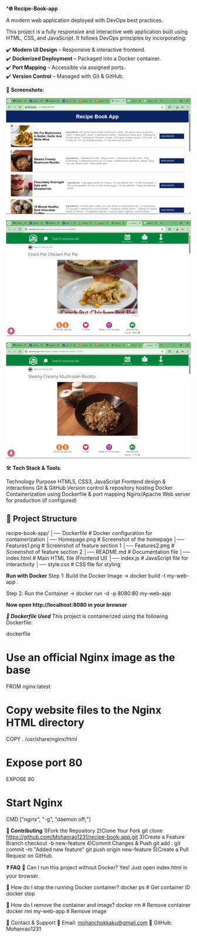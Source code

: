 

***🌐 Recipe-Book-app**

 A modern web application deployed with DevOps best practices.


This project is a fully responsive and interactive web application built using HTML, CSS, and JavaScript. It follows DevOps principles by incorporating:

✔️ **Modern UI Design** – Responsive & interactive frontend.  
✔️ **Dockerized Deployment** – Packaged into a Docker container.  
✔️ **Port Mapping** – Accessible via assigned ports.  
✔️ **Version Control** – Managed with Git & GitHub. 


 📸 **Screenshots**:

![Homepage Screenshot](Homepage.png)

![Features1 Screenshot](Features1.png)

![Features2 Screenshot](Features2.png)



🛠️ **Tech Stack & Tools**:

Technology	                                             Purpose
HTML5, CSS3, JavaScript	                     Frontend design & interactions
Git & GitHub	                                Version control & repository hosting
Docker	                                      Containerization using Dockerfile & port mapping
Nginx/Apache                                	Web server for production (if configured)



## 📂 **Project Structure**  

recipe-book-app/
│── Dockerfile         # Docker configuration for containerization
│── Homepage.png       # Screenshot of the homepage
│── Features1.png      # Screenshot of feature section 1
│── Features2.png      # Screenshot of feature section 2
│── README.md          # Documentation file
│── index.html         # Main HTML file (Frontend UI)
│── index.js           # JavaScript file for interactivity
│── style.css          # CSS file for styling


**Run with Docker**
Step 1: Build the Docker Image
  ->    docker build -t my-web-app .
      
Step 2: Run the Container
  ->    docker run -d -p 8080:80 my-web-app

**Now open http://localhost:8080 in your browser**




***📌 Dockerfile Used***
This project is containerized using the following Dockerfile:

dockerfile

# Use an official Nginx image as the base
FROM nginx:latest

# Copy website files to the Nginx HTML directory
COPY . /usr/share/nginx/html

# Expose port 80
EXPOSE 80

# Start Nginx
CMD ["nginx", "-g", "daemon off;"]



**🔗 Contributing**
1)Fork the Repository
2)Clone Your Fork
     git clone https://github.com/Mohanrao1231/recipe-book-app.git
3)Create a Feature Branch
     checkout -b new-feature
4)Commit Changes & Push
     git add .
     git commit -m "Added new feature"
     git push origin new-feature
5)Create a Pull Request on GitHub.


**❓ FAQ**
🔹 Can I run this project without Docker?
        Yes! Just open index.html in your browser.

🔹 How do I stop the running Docker container?
       docker ps            # Get container ID  
       docker stop <container-id>
  
🔹 How do I remove the container and image?
      docker rm <container-id>  # Remove container  
      docker rmi my-web-app     # Remove image

💬 Contact & Support
📧 Email: mohanchokkaku@gmail.com
📌 GitHub: Mohanrao1231






 
